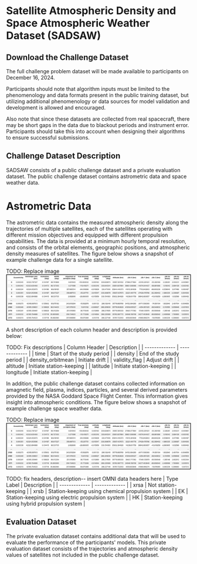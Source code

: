 # Satellite Atmospheric Density and Space Atmospheric Weather Dataset (SADSAW)

## Download the Challenge Dataset
The full challenge problem dataset will be made available to participants on December 16, 2024.

Participants should note that algorithm inputs must be limited to the phenomenology and data formats present in the public training dataset, but utilizing additional phenomenology or data sources for model validation and development is allowed and encouraged. 

Also note that since these datasets are collected from real spacecraft, there may be short gaps in the data due to blackout periods and instrument error. Participants should take this into account when designing their algorithms to ensure successful submissions.

## Challenge Dataset Description

SADSAW consists of a public challenge dataset and a private evaluation dataset. The public challenge dataset contains astrometric data and space weather data. 

# Astrometric Data
The astrometric data contains the measured atmospheric density along the trajectories of multiple satellites, each of the satellites operating with different mission objectives and equipped with different propulsion capabilities. The data is provided at a minimum hourly temporal resolution, and consists of the orbital elements, geographic positions, and atmospheric density measures of satellites. The figure below shows a snapshot of example challenge data for a single satellite.

TODO: Replace image
![alt text](example_data.png)

A short description of each column header and description is provided below: 

TODO: Fix descriptions
| Column Header  | Description | 
| ------------- | ------------- | 
| time  | Start of the study period  | 
| density  | End of the study period  | 
| density_orbitmean  | Initiate drift  | 
| validity_flag  | Adjust drift  |
| altitude  | Initiate station-keeping  | 
| latitude  | Initiate station-keeping  | 
| longitude  | Initiate station-keeping  |


In addition, the public challenge dataset contains collected information on amagnetic field, plasma, indices, particles, and several derived parameters provided by the NASA Goddard Space Flight Center. This information gives insight into atmospheric conditions. The figure below shows a snapshot of example challenge space weather data.

TODO: Replace image
![alt text](example_data.png)

TODO: fix headers, description-- insert OMNI data headers here
| Type Label  | Description |
| ------------- | ------------- |
| xrsa | Not station-keeping |
| xrsb | Station-keeping using chemical propulsion system |
| EK | Station-keeping using electric propulsion system |
| HK | Station-keeping using hybrid propulsion system |

## Evaluation Dataset 
The private evaluation dataset contains additional data that will be used to evaluate the performance of the participants' models. This private evaluation dataset consists of the trajectories and atmospheric density values of satellites not included in the public challenge dataset.
